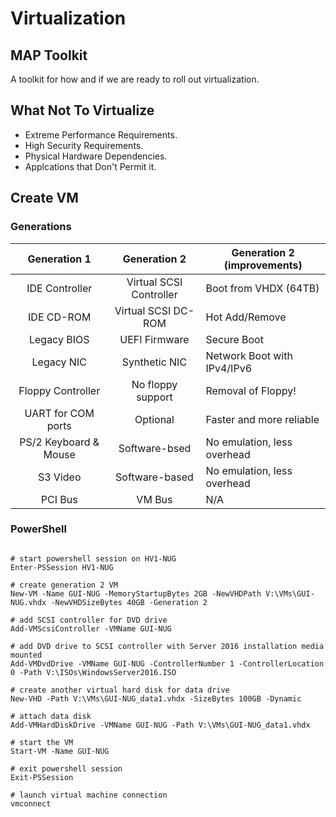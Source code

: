 <!-- TITLE: Server 2016 Virtualization -->
<!-- SUBTITLE: A quick summary of Virtualization -->

# Virtualization

## MAP Toolkit

A toolkit for how and if we are ready to roll out virtualization. 


## What Not To Virtualize

* Extreme Performance Requirements.
* High Security Requirements.
* Physical Hardware Dependencies.
* Applcations that Don't Permit it.

## Create VM

### Generations

|      Generation 1     	|       Generation 2      	| Generation 2 (improvements) 	|
|:---------------------:	|:-----------------------:	|-----------------------------	|
|     IDE Controller    	| Virtual SCSI Controller 	| Boot from VHDX (64TB)       	|
|       IDE CD-ROM      	|   Virtual SCSI DC-ROM   	| Hot Add/Remove              	|
|      Legacy BIOS      	|      UEFI Firmware      	| Secure Boot                 	|
|       Legacy NIC      	|      Synthetic NIC      	| Network Boot with IPv4/IPv6 	|
|   Floppy Controller   	|    No floppy support    	| Removal of Floppy!          	|
| UART for COM ports    	| Optional                	| Faster and more reliable    	|
| PS/2 Keyboard & Mouse 	| Software-bsed           	| No emulation, less overhead 	|
| S3 Video              	| Software-based          	| No emulation, less overhead 	|
| PCI Bus               	| VM Bus                  	| N/A                         	|



### PowerShell

```

# start powershell session on HV1-NUG
Enter-PSSession HV1-NUG

# create generation 2 VM
New-VM -Name GUI-NUG -MemoryStartupBytes 2GB -NewVHDPath V:\VMs\GUI-NUG.vhdx -NewVHDSizeBytes 40GB -Generation 2

# add SCSI controller for DVD drive
Add-VMScsiController -VMName GUI-NUG

# add DVD drive to SCSI controller with Server 2016 installation media mounted
Add-VMDvdDrive -VMName GUI-NUG -ControllerNumber 1 -ControllerLocation 0 -Path V:\ISOs\WindowsServer2016.ISO

# create another virtual hard disk for data drive
New-VHD -Path V:\VMs\GUI-NUG_data1.vhdx -SizeBytes 100GB -Dynamic

# attach data disk
Add-VMHardDiskDrive -VMName GUI-NUG -Path V:\VMs\GUI-NUG_data1.vhdx

# start the VM
Start-VM -Name GUI-NUG

# exit powershell session
Exit-PSSession

# launch virtual machine connection
vmconnect
```